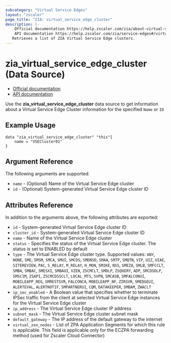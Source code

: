 ```yaml
---
subcategory: "Virtual Service Edges"
layout: "zscaler"
page_title: "ZIA: virtual_service_edge_cluster"
description: |-
    Official documentation https://help.zscaler.com/zia/about-virtual-service-edge-clusters
    API documentation https://help.zscaler.com/zia/service-edges#/virtualZenClusters-get
   Retrieves a list of ZIA Virtual Service Edge clusters.
---
```


# zia_virtual_service_edge_cluster (Data Source)

* [Official documentation](https://help.zscaler.com/zia/about-virtual-service-edge-clusters)
* [API documentation](https://help.zscaler.com/zia/service-edges#/virtualZenClusters-get)

Use the **zia_virtual_service_edge_cluster** data source to get information about a Virtual Service Edge Cluster information for the specified `Name` or `ID`

## Example Usage

```hcl
data "zia_virtual_service_edge_cluster" "this"{
    name = "VSECluster01"
}
```

## Argument Reference

The following arguments are supported:

* `name` - (Optional) Name of the Virtual Service Edge cluster
* `id` - (Optional) System-generated Virtual Service Edge cluster ID

## Attributes Reference

In addition to the arguments above, the following attributes are exported:

* `id` - System-generated Virtual Service Edge cluster ID
* `cluster_id` - System-generated Virtual Service Edge cluster ID
* `name` - Name of the Virtual Service Edge cluster
* `status` - Specifies the status of the Virtual Service Edge cluster. The status is set to ENABLED by default
* `type` - The Virtual Service Edge cluster type. Supported values: `ANY`, `NONE`, `SME`, `SMSM`, `SMCA`, `SMUI`, `SMCDS`, `SMDNSD`, `SMAA`, `SMTP`, `SMQTN`, `VIP`, `UIZ`, `UIAE`, `SITEREVIEW`, `PAC`, `S_RELAY`, `M_RELAY`, `H_MON`, `SMIKE`, `NSS`, `SMEZA`, `SMLB`, `SMFCCLT`, `SMBA`, `SMBAC`, `SMESXI`, `SMBAUI`, `VZEN`, `ZSCMCLT`, `SMDLP`, `ZSQUERY`, `ADP`, `SMCDSDLP`, `SMSCIM`, `ZSAPI`, `ZSCMCDSSCLT`, `LOCAL_MTS`, `SVPN`, `SMCASB`, `SMFALCONUI`, `MOBILEAPP_REG`, `SMRESTSVR`, `FALCONCA`, `MOBILEAPP_NF`, `ZIRSVR`, `SMEDGEUI`, `ALERTEVAL`, `ALERTNOTIF`, `SMPARTNERUI`, `CQM`, `DATAKEEPER`, `SMBAM`, `ZWACLT`
* `ip_sec_enabled` - A Boolean value that specifies whether to terminate IPSec traffic from the client at selected Virtual Service Edge instances for the Virtual Service Edge cluster
* `ip_address` - The Virtual Service Edge cluster IP address
* `subnet_mask` - The Virtual Service Edge cluster subnet mask
* `default_gateway` - The IP address of the default gateway to the internet
* `virtual_zen_nodes` - List of ZPA Application Segments for which this rule is applicable. This field is applicable only for the ECZPA forwarding method (used for Zscaler Cloud Connector)
